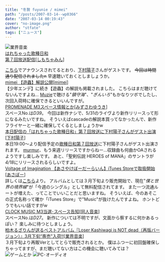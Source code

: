 ```yaml
---
title: "冬贄 fuyunie / mimei"
path: "/posts/2007-03-14--wp0366"
date: "2007-03-14 00:19:43"
cover: "no-image.png"
author: "stfate"
tags: ["ニュース"]
---
```


<style type="text/css">
<!--
p {white-space: pre-wrap};
-->
</style>

<span class="category"><img src="http://stfate.net/img/category1.jpg" alt="業界音楽"></span>
<a class="topics" href="http://www.cho-animelo.com/ja/show_page_normal.do?page=hare" target="_blank">はれちゃった歌種日和 第７回放送配信</a><span class="junre">[<a href="http://shimotsukin.com/" target="_blank">しも</a><a href="http://chata.moo.jp/" target="_blank">ちゃ</a><a href="http://www.rekka.jp/" target="_blank">みん</a>]</span>
<div class="news"><a href="http://blog.livedoor.jp/midiplex/archives/50876689.html" target="_blank">こちら</a>でアナウンスされてるとおり、<a href="http://www.midiplex.com/" target="_blank">下村陽子</a>さんがゲストです。
<del>今回は時間通り配信されましたn</del>
早速聴いておくとしましょうか。</div>
<a class="topics" href="http://hzwaltz.com/" target="_blank">mimei 【遊蟲】解説公開</a><span class="junre">[<a href="http://hzwaltz.com/" target="_blank">mimei</a>]</span>
<div class="news">【少年エンデ】に続き【遊蟲】の解説も掲載されました。
こちらはまだ聴けてないんですよね…
<a href="http://www.muzie.co.jp/cgi-bin/artist.cgi?id=a036575" target="_blank">Muzie</a>で聴ける"<em>鎮守海</em>"、"<em>ぎんいろ</em>"もかなりツボでしたし、
次回入荷時に確保できるといいんですが。</div>
<a class="topics" href="http://park17.wakwak.com/~one/promenade/" target="_blank">PROMENADE M3スペース情報とか</a><span class="junre">[<a href="http://park17.wakwak.com/~one/promenade/" target="_blank">みずさわゆうき</a>]</span>
<div class="news">スペースNo.は<em>D39</em>。
今回は新作ナシで、5/31のライヴより新作リリースって形になるみたいですね。
そういえばcascadeの解説本買ってなかったんで、新作フライヤーと一緒に確保してくるとしましょうかw</div>
<a class="topics" href="http://blog.livedoor.jp/midiplex/archives/50876689.html" target="_blank">本日配信の「はれちゃった歌種日和」第７回放送に下村陽子さんがゲスト出演</a><span class="junre">[<a href="http://www.midiplex.com/" target="_blank">下村陽子</a>]</span>
<div class="news">本日19:00～より配信予定の<a href="http://www.cho-animelo.com/ja/show_page_normal.do?page=hare" target="_blank">歌種日和第７回放送</a>に下村陽子さんがゲスト出演されます。
<a href="http://www.team-e.co.jp/murmur/" target="_blank">murmur</a>、もう来週リリースですからねー…収録曲も何曲かOAされるようですし楽しみです。
あと、「聖剣伝説 HEROES of MANA」のサントラが<em>4/18</em>にリリースされるらしいですよ。</div>
<a class="topics" href="http://www.voltagenation.com/pprr/" target="_blank">Voltage of Imagination 【あさやけぼーだーらいん】iTunes Storeで取扱開始</a><span class="junre">[<a href="http://www.voltagenation.com/pprr/" target="_blank">あさぼー</a>]</span>
<div class="news">詳しくは<a href="http://aciblog.exblog.jp/6601411/" target="_blank">こちら</a>より。
アルバムとしては３月下旬より販売開始で、現在"<em>僕と世界の境界線</em>"が「今週のシングル」として無料配信されてます。
また一つ流通ルートが増えた、ってことでいいことだと思いますね。
そういえば、今のあそこの正式名称って確か「iTunes Store」で"Music"が抜けたんですよね。
ホントどうでもいい話ですがw</div>
<a class="topics" href="http://www.clock-music.com/" target="_blank">CLOCK MUSIC M3当選･スペース告知</a><span class="junre">[<a href="" target="_blank">同人音楽</a>]</span>
<div class="news">スペースNo.は<em>D27</em>。
新作については不明ですが、文面から察するに何かあるっぽい？
楽しみに待つとしましょう。</div>
<a class="topics" href="http://www.toranoana.jp/shop/070312los/070312los.html" target="_blank">柏木るざりんが送るベストアルバム『Loser Kashiwagi is NOT dead（再版バージョン）』3月下旬“専売”入荷!!</a><span class="junre">[<a href="" target="_blank">業界音楽</a>]</span>
<div class="news">３月下旬より再販Verとしてとらで販売されるとか。
僕はふつーに初回盤確保しちゃってますが、まだ聴いてない方はこの機会に聴いてみては？</div>
<span class="category"><img src="http://stfate.net/img/category2.jpg" alt="ゲームとか"></span>
<span class="category"><img src="http://stfate.net/img/category3.jpg" alt="PC･オーディオ"></span>
